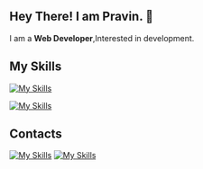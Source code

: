 ## Hey There! I am Pravin. :wave:

I am a **Web Developer**,Interested in development.

## My Skills
  
  [![My Skills](https://skillicons.dev/icons?i=java,python,c,cpp,php,js)](https://skillicons.dev)

  [![My Skills](https://skillicons.dev/icons?i=html,css,react,tailwind,materialui,git,github)](https://skillicons.dev)

## Contacts
  [![My Skills](https://skillicons.dev/icons?i=linkedin)](https://www.linkedin.com/in/pravin-adhav-)
  [![My Skills](https://skillicons.dev/icons?i=twitter)](https://twitter.com/pravin_0607)
